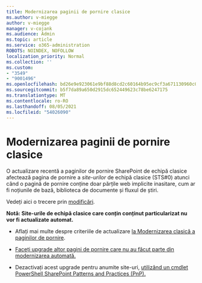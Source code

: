 ```yaml
---
title: Modernizarea paginii de pornire clasice
ms.author: v-miegge
author: v-miegge
manager: v-cojank
ms.audience: Admin
ms.topic: article
ms.service: o365-administration
ROBOTS: NOINDEX, NOFOLLOW
localization_priority: Normal
ms.collection: ''
ms.custom:
- "3549"
- "9001496"
ms.openlocfilehash: bd26e9e923061e9bf88d8cd2c60164b95ec9cf3a671130960c0412e3f31acbaf
ms.sourcegitcommit: b5f7da89a650d2915dc652449623c78be6247175
ms.translationtype: MT
ms.contentlocale: ro-RO
ms.lasthandoff: 08/05/2021
ms.locfileid: "54026090"
---
```

# <a name="modernize-the-classic-home-page"></a>Modernizarea paginii de pornire clasice

O actualizare recentă a paginilor de pornire SharePoint de echipă clasice afectează pagina de pornire a *site-urilor* de echipă clasice (STS#0) atunci când o pagină de pornire conține doar părțile web implicite inasitare, cum ar fi noțiunile de bază, biblioteca de documente și fluxul de știri.

Vedeți aici o trecere prin [modificări](https://docs.microsoft.com/sharepoint/sharepointonline/media/homepage-upgrade-gif.gif). 

**Notă: Site-urile de echipă clasice care conțin conținut particularizat nu vor fi actualizate automat.**

* Aflați mai multe despre criteriile de actualizare [la Modernizarea clasică a paginilor de pornire](https://docs.microsoft.com/sharepoint/disable-auto-modernization-classic-home-pages#why-update-classic-team-site-home-pages-to-modern).

* [Faceți upgrade altor pagini de pornire care nu au făcut parte din modernizarea automată.](https://docs.microsoft.com/sharepoint/dev/transform/modernize-userinterface-site-pages)

* Dezactivați acest upgrade pentru anumite site-uri, [utilizând un cmdlet PowerShell SharePoint Patterns and Practices (PnP).](https://docs.microsoft.com/powershell/sharepoint/sharepoint-pnp/sharepoint-pnp-cmdlets)
